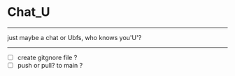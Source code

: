 # Chat_U
 ___
 just maybe  a chat or Ubfs, who knows you'U'? 
 
___
 - [ ] create gitgnore file ?
 - [ ] push or pull? to main ?
